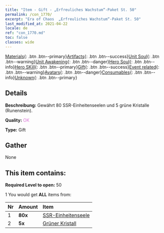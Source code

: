 ```yaml
---
title: "Item - Gift - „Erfreuliches Wachstum“-Paket St. 50"
permalink: /con_1770/
excerpt: "Era of Chaos  „Erfreuliches Wachstum“-Paket St. 50"
last_modified_at: 2021-04-22
locale: de
ref: "con_1770.md"
toc: false
classes: wide
---
```

 [Materials](/ItemsDE/){: .btn .btn--primary}[Artifacts](/ItemsDE/Artifacts/){: .btn .btn--success}[Unit Soul](/ItemsDE/UnitSoul/){: .btn .btn--warning}[Unit Awakening](/ItemsDE/UnitAwakening/){: .btn .btn--danger}[Hero Soul](/ItemsDE/HeroSoul/){: .btn .btn--info}[Hero SKill](/ItemsDE/HeroSkill/){: .btn .btn--primary}[Gift](/ItemsDE/Gift/){: .btn .btn--success}[Event related](/ItemsDE/Events/){: .btn .btn--warning}[Avatars](/ItemsDE/Avatars/){: .btn .btn--danger}[Consumables](/ItemsDE/Consumables/){: .btn .btn--info}[Unknown](/ItemsDE/Unknown/){: .btn .btn--primary}

## Details
 **Beschreibung:** Gewährt 80 SSR-Einheitenseelen und 5 grüne Kristalle (Runenstein).

 **Quality:** <span style="color: #DA70D6">OK</span>

 **Type:** Gift

## Gather

  None

## This item contains:

 **Required Level to open:** 50

 1 You would get **ALL** items  from:

  | Nr | Amount |     Item    |
  |:---|:-------|:------------|
  | 1 |  **80x** | [SSR-Einheitenseele](/de/Items/con_535/) |  | 
  | 2 |  **5x** | [Grüner Kristall](/de/Items/con_711/) |  | 
